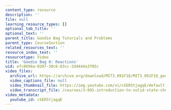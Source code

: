 ```yaml
---
content_type: resource
description: ''
file: null
learning_resource_types: []
optional_tab_title: ''
optional_text: ''
parent_title: Goodie Bag Tutorials and Problems
parent_type: CourseSection
related_resources_text: ''
resource_index_text: ''
resourcetype: Video
title: 'Goodie Bag 8: Reactions'
uid: efc8698a-0207-30c6-83cc-2d4444a3705c
video_files:
  archive_url: https://archive.org/download/MIT3.091F18/MIT3_091F18_goodie_bag_8_300k.mp4
  video_captions_file: null
  video_thumbnail_file: https://img.youtube.com/vi/cSER5tjagqE/default.jpg
  video_transcript_file: /courses/3-091-introduction-to-solid-state-chemistry-fall-2018/565016ef1e8f3c4d74a942760d2364c3_cSER5tjagqE.pdf
video_metadata:
  youtube_id: cSER5tjagqE
---
```

